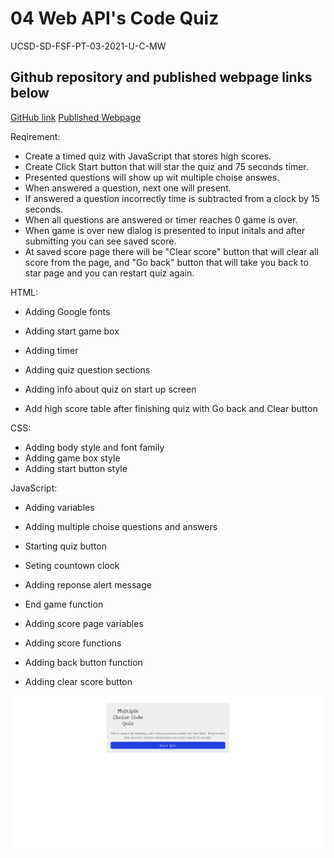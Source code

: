 # 04 Web API's Code Quiz

UCSD-SD-FSF-PT-03-2021-U-C-MW

## Github repository and published webpage links below

[GitHub link](https://github.com/djony88/04_Web_APIs_Quiz)
[Published Webpage](https://djony88.github.io/04_Web_APIs_Quiz/)

Reqirement:

* Create a timed quiz with JavaScript that stores high scores.
* Create Click Start button that will star the quiz and 75 seconds timer.
* Presented questions will show up wit multiple choise answes.
* When answered a question, next one will present.
* If answered a question incorrectly time is subtracted from a clock by 15 seconds.
* When all questions are answered or timer reaches 0 game is over.
* When game is over new dialog is presented to input initals and after submitting you can see saved score.
* At saved score page there will be "Clear score" button that will clear all score from the page, and "Go back" button that will take you back to star page and you can restart quiz again.

HTML:

* Adding Google fonts
* Adding start game box
* Adding timer
* Adding quiz question sections
* Adding info about quiz on start up screen

* Add high score table after finishing quiz with Go back and Clear button

CSS:

* Adding body style and font family
* Adding game box style
* Adding start button style

JavaScript:

* Adding variables
* Adding multiple choise questions and answers
* Starting quiz button 
* Seting countown clock
* Adding reponse alert message
* End game function

* Adding score page variables
* Adding score functions
* Adding back button function
* Adding clear score button

![Webpage preview](./Assets/Images/Screenshoot.PNG)